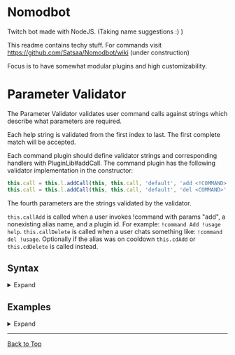 # Nomodbot
Twitch bot made with NodeJS. (Taking name suggestions :) )

This readme contains techy stuff. For commands visit https://github.com/Satsaa/Nomodbot/wiki (under construction)

Focus is to have somewhat modular plugins and high customizability.

# Parameter Validator
The Parameter Validator validates user command calls against strings which describe what parameters are required.  

Each help string is validated from the first index to last. The first complete match will be accepted.  

Each command plugin should define validator strings and corresponding handlers with PluginLib#addCall. The command plugin has the following validator implementation in the constructor:  
```typescript
this.call = this.l.addCall(this, this.call, 'default', 'add <!COMMAND> <PLUGIN>', this.callAdd, this.cdAdd)
this.call = this.l.addCall(this, this.call, 'default', 'del <COMMAND>', this.callDelete, this.cdDelete)
```
The fourth parameters are the strings validated by the validator.  

`this.callAdd` is called when a user invokes !command with params "add", a nonexisting alias name, and a plugin id.
For example: `!command Add !usage help`.
`this.callDelete` is called when a user chats something like: `!command del !usage`.
Optionally if the alias was on cooldown `this.cdAdd` or `this.cdDelete` is called instead. 

## Syntax

<details><summary>Expand</summary>

### Exact parameter
```
add | del | notcasesensitive | cAseSensitive
```
Accepted when the input is exactly the same (case-sensitive if the parameter name contains uppercase characters).  
Input is converted to lowercase if only lowercase characters were in the parameter  

### Variable parameter
```
<name> | <album> | <anything>
```
Always accepted if something was inputted (handling differs for [advanced types](#advanced-variable-parameter))

### Optional exact parameter
```
[override] | [force] | [CaseSensitive]
```
Accepted when the parameter is not defined or is exactly the same (case-sensitive if parameter name contains uppercase characters)  

### Optional variable parameter
```
[<name>] | [<default>] | [<track_number>]
```
Just like variable parameters but don't need to be defined. Following parameters must also be optional  

### Tuple parameter
```
add|del|edit | <this|that|reg/^thus$/i> | [1|2|3] | case|Sen|sitive
```
Accepted when one of the exact strings is matched. All of the strings are case-sensitive if any of them have an uppercase variable  
Input is converted to lowercase if only lowercase characters were in the tuple parameter  

### Multi-word parameter
```
777... | <message...> | [<reason...>] | <USERS...> | <0-1...> | 0|2...
```
Accepted when each of the upcoming words passes the check. No other parameter can follow  

### Advanced variable parameter
```
<USER> | <COMMAND> | <NUMBER> | <0-100> | <-Infinity-0> | <byte/^[01]{8}$/i>
```

**NUMBER**: Accepted if a valid number (Anything that doesn't convert to NaN with `+str`)  
**WORD**: Accepted if NOT a valid number (Anything that converts to NaN with `+str`)  
**INTEGER**, **INDEX**: Accepted if a valid whole number  
**Range (X-Y)**: Accepts numbers between the lowest inputted number and the highest (inclusive). Negative values are typed like "<-100--90>".  
Accepts whole numbers if none of the numbers had a decimal place, otherwise, fractions are allowed  
**Regexp (name/regex/flags)**: Accepts anything that matches with the regex  


The following parameters are accepted as valid if the parameter is defined but a message is returned if the check is not passed.  

**USER**, **CHANNEL**: Checks for the existence of the inputted user. Input is converted to user ids   
**COMMAND**: Checks that the inputted command exists. Input is converted to lowercase  
**!COMMAND**: Checks that the inputted command DOESN'T exists. Input is converted to lowercase  
**PLUGIN**: Checks that the inputted plugin (by id) exists. Input is converted to lowercase  
**!PLUGIN**: Checks that the inputted plugin (by id) DOESN'T exists. Input is converted to lowercase  

Plural versions are also accepted, INDEX -> INDEXES or USER -> USERS and so on.  

</details>

## Examples

<details><summary>Expand</summary>

Bold parameters are accepted by the validator. Row marked with ✅ is the matched validator string. Some parameters have further checks after this (e.g. "\<USER\>" is accepted for candidate if any string was defined in its place, but the existence of the user is checked aftwerwards).  

Below only the validator string is shown  

Validator strings, like in the quote command plugin:  
```javascript
'add <quote...>'
'del <INDEX>'
'[<INDEX>]'
```
Input: `"add "99 problems but physics aint one" - Albert Einstein, 1923"`  

| add        | 99             | ...            | Candidate |
| ---------- | -------------- | -------------- | :-------: |
| **add**    | **<quote...>** | **<quote...>** |     ✅     |
| del        | **\<INDEX>**   |                |           |
| [\<INDEX>] |                |                |           |

---

### Order matters

```javascript
'<message...>'
'<NUMBER> <message...>',
```
Input: `"999 My cool message"`  

| 999              | My               | ...              | Candidate |
| ---------------- | ---------------- | ---------------- | :-------: |
| **<message...>** | **<message...>** | **<message...>** |     ✅     |
| **\<NUMBER>**    | **<message...>** | **<message...>** |           |

Because of the order that the help strings were inputted, the second one can never be selected.

Now with reverse order of validator strings:

```javascript
'<NUMBER> <message...>'
'<message...>',
```
Input: `"999 My 999th message"`  

| 999              | My               | ...              | Candidate |
| ---------------- | ---------------- | ---------------- | :-------: |
| **\<NUMBER>**    | **<message...>** | **<message...>** |     ✅     |
| **<message...>** | **<message...>** | **<message...>** |           |

Input: `"The defaultly cool message"`  

| 999              | My               | ...              | Candidate |
| ---------------- | ---------------- | ---------------- | :-------: |
| \<NUMBER>        | **<message...>** | **<message...>** |           |
| **<message...>** | **<message...>** | **<message...>** |     ✅     |

---

### USER parameter

```javascript
'<USER>'
'<not_user>', // Never reached
```

Input: `"archimo"`  

| archimo        | Candidate |
| -------------- | :-------: |
| **\<USER>**    |     ✅     |
| **<not_user>** |           |

Expectedly the first one is selected because it is a valid user (**this is not why it was selected**)  
\<USER> parameters are also converted to user id's when passed to the command plugin.

Input: `"not-real-user"`  

| not-real-user  | Candidate |
| -------------- | :-------: |
| **\<USER>**    |     ✅     |
| **<not_user>** |           |

The first one is again selected, because \<USER>, \<COMMAND> and \<PLUGIN> accept ANY defined inputs BUT an error message is returned when that user/command/plugin is not found.

Output: `"Cannot find user (param 1)"`  

---

### Tuple parameter

```javascript
'0|1...'
'0|1|2|3|4|5|6|7|8|9...',
```

Input: `"0 0 1 1 1 0 1 0 0 0 1 0 1 0 0 1"`  

| 0                                   | ...                                 | Candidate |
| ----------------------------------- | ----------------------------------- | :-------: |
| **0\|1...**                         | **0\|1...**                         |     ✅     |
| **0\|1\|2\|3\|4\|5\|6\|7\|8\|9...** | **0\|1\|2\|3\|4\|5\|6\|7\|8\|9...** |           |

Input: `"0 1 9"`  

| 0                                   | 1                                   | 9                                   | Candidate |
| ----------------------------------- | ----------------------------------- | ----------------------------------- | :-------: |
| **0\|1...**                         | **0\|1...**                         | 0\|1...                             |           |
| **0\|1\|2\|3\|4\|5\|6\|7\|8\|9...** | **0\|1\|2\|3\|4\|5\|6\|7\|8\|9...** | **0\|1\|2\|3\|4\|5\|6\|7\|8\|9...** |     ✅     |

---

### Regular Expressions

```javascript
'<byte/^[01]{8}$/i>...'
'</([0-9a-f]{2}/i>...',
```

Input: `"00111010 00101001"`  

| 00111010                  | 00101001                  | Candidate |
| ------------------------- | ------------------------- | :-------: |
| **<byte/^[01]{8}$/i>...** | **<byte/^[01]{8}$/i>...** |     ✅     |
| </([0-9a-f]{2}/i>...      | </([0-9a-f]{2}/i>...      |           |

Input: `"3A 29"`  

| 3A                       | 29                       | Candidate |
| ------------------------ | ------------------------ | :-------: |
| <byte/^[01]{8}$/i>...    | <byte/^[01]{8}$/i>...    |           |
| **</([0-9a-f]{2}/i>...** | **</([0-9a-f]{2}/i>...** |     ✅     |

</details>

---

[Back to Top](#nomodbot)
